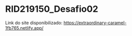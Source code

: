 # RID219150_Desafio02

Link do site disponibilizado: https://extraordinary-caramel-1fb765.netlify.app/